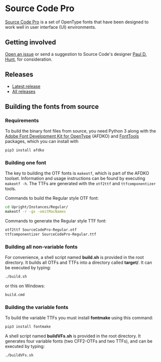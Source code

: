 # Source Code Pro

[Source Code Pro](http://adobe-fonts.github.io/source-code-pro/)
is a set of OpenType fonts that have been designed to work well
in user interface (UI) environments.

## Getting involved

[Open an issue](https://github.com/adobe-fonts/source-code-pro/issues) or send a suggestion to Source Code's designer [Paul D. Hunt](mailto:opensourcefonts@adobe.com?subject=[GitHub]%20Source%20Code%20Pro), for consideration.

## Releases

* [Latest release](../../releases/latest)
* [All releases](../../releases)

## Building the fonts from source

### Requirements

To build the binary font files from source, you need Python 3 along with the
[Adobe Font Development Kit for OpenType](https://github.com/adobe-type-tools/afdko/) (AFDKO) and
[FontTools](https://github.com/fonttools/fonttools) packages, which you can install with

```sh
pip3 install afdko
```

### Building one font

The key to building the OTF fonts is `makeotf`, which is part of the AFDKO toolset.
Information and usage instructions can be found by executing `makeotf -h`. The TTFs
are generated with the `otf2ttf` and `ttfcomponentizer` tools.

Commands to build the Regular style OTF font:

```sh
cd Upright/Instances/Regular/
makeotf -r -gs -omitMacNames
```

Commands to generate the Regular style TTF font:

```sh
otf2ttf SourceCodePro-Regular.otf
ttfcomponentizer SourceCodePro-Regular.ttf
```

### Building all non-variable fonts

For convenience, a shell script named **build.sh** is provided in the root directory.
It builds all OTFs and TTFs into a directory called **target/**. It can be executed by typing:

```sh
./build.sh
```

or this on Windows:

```sh
build.cmd
```

### Building the variable fonts

To build the variable TTFs you must install **fontmake** using this command:

```sh
pip3 install fontmake
```

A shell script named **buildVFs.sh** is provided in the root directory.
It generates four variable fonts (two CFF2-OTFs and two TTFs), and can be executed by typing:

```sh
./buildVFs.sh
```
